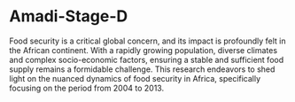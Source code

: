 # Amadi-Stage-D
Food security is a critical global concern, and its impact is profoundly felt in the African continent. With a rapidly growing population, diverse climates and complex socio-economic factors, ensuring a stable and sufficient food supply remains a formidable challenge. 
This research endeavors to shed light on the nuanced dynamics of food security in Africa, specifically focusing on the period from 2004 to 2013.
